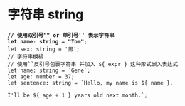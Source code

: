 # 字符串 string

<pre class="language-typescript"><code class="lang-typescript"><strong>// 使用双引号"" or 单引号'' 表示字符串
</strong><strong>let name: string = "Tom";
</strong>let sex: string = '男';
// 字符串模板 
// 使用``反引号包裹字符串 并加入 ${ expr } 这种形式嵌入表达式
let name: string = `Gene`;
let age: number = 37;
let sentence: string = `Hello, my name is ${ name }.

I'll be ${ age + 1 } years old next month.`;</code></pre>
